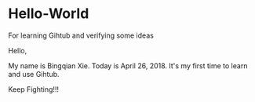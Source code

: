 # Hello-World
For learning Gihtub and verifying some ideas

Hello,

My name is Bingqian Xie. Today is April 26, 2018. It's my first time to learn and use Gihtub.

Keep Fighting!!!
